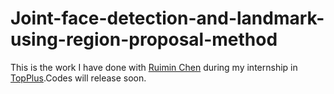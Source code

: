 # Joint-face-detection-and-landmark-using-region-proposal-method
This is the work I have done with  [Ruimin Chen](https://github.com/RuiminChen) during my internship in [TopPlus](http://www.topplusvision.com/).Codes will release soon.
